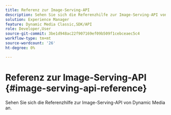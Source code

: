 ```yaml
---
title: Referenz zur Image-Serving-API
description: Sehen Sie sich die Referenzhilfe zur Image-Serving-API von Dynamic Media an.
solution: Experience Manager
feature: Dynamic Media Classic,SDK/API
role: Developer,User
source-git-commit: 3be1d948ac22f907169ef09b509f1cebceaec5c4
workflow-type: tm+mt
source-wordcount: '26'
ht-degree: 0%

---
```



# Referenz zur Image-Serving-API {#image-serving-api-reference}

Sehen Sie sich die Referenzhilfe zur Image-Serving-API von Dynamic Media an.
